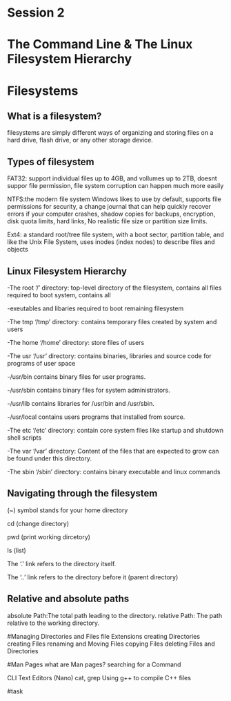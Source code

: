 # Session 2


# The Command Line & The Linux Filesystem Hierarchy

# Filesystems

## What is a filesystem?
filesystems are simply different ways of organizing and storing 
files on a hard drive, flash drive, or any other storage device.

## Types of filesystem

FAT32: support individual files up to 4GB, and vollumes up to 2TB, doesnt suppor file permission,
file system corruption can happen much more easily

NTFS:the modern file system Windows likes to use by default, supports file permissions for security, 
a change journal that can help quickly recover errors if your computer crashes, shadow copies for backups,
encryption, disk quota limits, hard links, No realistic file size or partition size limits.

Ext4: a standard root/tree file system, with a boot sector, partition table, and like the Unix File System, 
uses inodes (index nodes) to describe files and objects




## Linux Filesystem Hierarchy

-The root ‘/’ directory: top-level directory of the filesystem, contains all files required to boot system, contains all

-exeutables and libaries required to boot remaining filesystem

-The tmp ‘/tmp’ directory: contains temporary files created by system and users

-The home ‘/home’ directory: store files of users

-The usr ‘/usr’ directory: contains binaries, libraries and source code for programs of user space

-/usr/bin contains binary files for user programs. 

-/usr/sbin contains binary files for system administrators. 

-/usr/lib contains libraries for /usr/bin and /usr/sbin. 

-/usr/local contains users programs that installed from source.

-The etc ‘/etc’ directory: contain core system files like startup and shutdown shell scripts

-The var ‘/var’ directory: Content of the files that are expected to grow can be found under this directory.

-The sbin ‘/sbin’ directory: contains binary executable and linux commands


## Navigating through the filesystem

(~) symbol stands for your home directory

cd (change directory)

pwd (print working dircetory)

ls (list)

The ‘.’ link refers to the directory itself.

The ‘..’ link refers to the directory before it (parent directory)


## Relative and absolute paths
absolute Path:The total path leading to the directory.
relative Path: The path relative to the working directory.


#Managing Directories and Files
file Extensions
creating Directories
creating Files
renaming and Moving Files
copying Files
deleting Files and Directories

#Man Pages
what are Man pages?
searching for a Command

CLI Text Editors (Nano)
cat, grep
Using g++ to compile C++ files

#task
